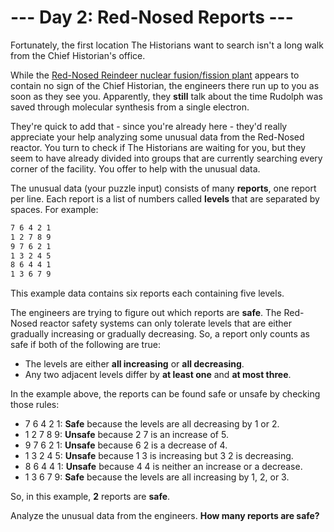 # --- Day 2: Red-Nosed Reports ---

Fortunately, the first location The Historians want to search isn't a long walk from the Chief Historian's office.

While the [Red-Nosed Reindeer nuclear fusion/fission plant](https://adventofcode.com/2015/day/19) appears to contain no sign of the Chief Historian, the engineers there run up to you as soon as they see you. Apparently, they **still** talk about the time Rudolph was saved through molecular synthesis from a single electron.

They're quick to add that - since you're already here - they'd really appreciate your help analyzing some unusual data from the Red-Nosed reactor. You turn to check if The Historians are waiting for you, but they seem to have already divided into groups that are currently searching every corner of the facility. You offer to help with the unusual data.

The unusual data (your puzzle input) consists of many **reports**, one report per line. Each report is a list of numbers called **levels** that are separated by spaces. For example:

```txt
7 6 4 2 1
1 2 7 8 9
9 7 6 2 1
1 3 2 4 5
8 6 4 4 1
1 3 6 7 9
```

This example data contains six reports each containing five levels.

The engineers are trying to figure out which reports are **safe**. The Red-Nosed reactor safety systems can only tolerate levels that are either gradually increasing or gradually decreasing. So, a report only counts as safe if both of the following are true:

- The levels are either **all increasing** or **all decreasing**.
- Any two adjacent levels differ by **at least one** and **at most three**.

In the example above, the reports can be found safe or unsafe by checking those rules:

- 7 6 4 2 1: **Safe** because the levels are all decreasing by 1 or 2.
- 1 2 7 8 9: **Unsafe** because 2 7 is an increase of 5.
- 9 7 6 2 1: **Unsafe** because 6 2 is a decrease of 4.
- 1 3 2 4 5: **Unsafe** because 1 3 is increasing but 3 2 is decreasing.
- 8 6 4 4 1: **Unsafe** because 4 4 is neither an increase or a decrease.
- 1 3 6 7 9: **Safe** because the levels are all increasing by 1, 2, or 3.

So, in this example, **2** reports are **safe**.

Analyze the unusual data from the engineers. **How many reports are safe?**
